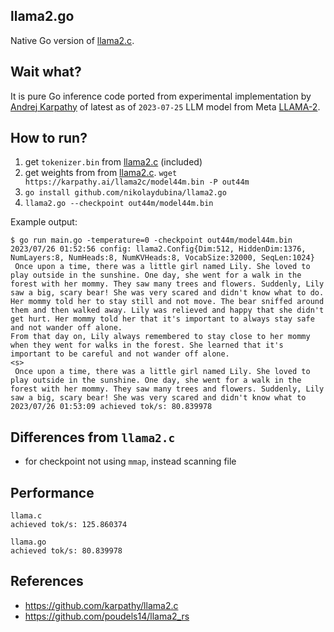 ## llama2.go

Native Go version of [llama2.c](https://github.com/karpathy/llama2.c).

## Wait what?

It is pure Go inference code ported from experimental implementation by [Andrej Karpathy](https://en.wikipedia.org/wiki/Andrej_Karpathy) of latest as of `2023-07-25` LLM model from Meta [LLAMA-2](https://ai.meta.com/llama/).  

## How to run?

1. get `tokenizer.bin` from [llama2.c](https://github.com/karpathy/llama2.c) (included)
2. get weights from from [llama2.c](https://github.com/karpathy/llama2.c). `wget https://karpathy.ai/llama2c/model44m.bin -P out44m`
3. `go install github.com/nikolaydubina/llama2.go`
4. `llama2.go --checkpoint out44m/model44m.bin`

Example output:
```
$ go run main.go -temperature=0 -checkpoint out44m/model44m.bin
2023/07/26 01:52:56 config: llama2.Config{Dim:512, HiddenDim:1376, NumLayers:8, NumHeads:8, NumKVHeads:8, VocabSize:32000, SeqLen:1024}
 Once upon a time, there was a little girl named Lily. She loved to play outside in the sunshine. One day, she went for a walk in the forest with her mommy. They saw many trees and flowers. Suddenly, Lily saw a big, scary bear! She was very scared and didn't know what to do.
Her mommy told her to stay still and not move. The bear sniffed around them and then walked away. Lily was relieved and happy that she didn't get hurt. Her mommy told her that it's important to always stay safe and not wander off alone.
From that day on, Lily always remembered to stay close to her mommy when they went for walks in the forest. She learned that it's important to be careful and not wander off alone.
<s>
 Once upon a time, there was a little girl named Lily. She loved to play outside in the sunshine. One day, she went for a walk in the forest with her mommy. They saw many trees and flowers. Suddenly, Lily saw a big, scary bear! She was very scared and didn't know what to
2023/07/26 01:53:09 achieved tok/s: 80.839978
```

## Differences from `llama2.c`

* for checkpoint not using `mmap`, instead scanning file

## Performance

```
llama.c
achieved tok/s: 125.860374

llama.go
achieved tok/s: 80.839978
```

## References

* https://github.com/karpathy/llama2.c
* https://github.com/poudels14/llama2_rs
